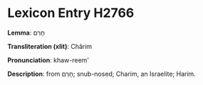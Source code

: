 # Lexicon Entry H2766

**Lemma**: חָרִם

**Transliteration (xlit)**: Chârim

**Pronunciation**: khaw-reem'

**Description**:
from חָרַם; snub-nosed; Charim, an Israelite; Harim.
